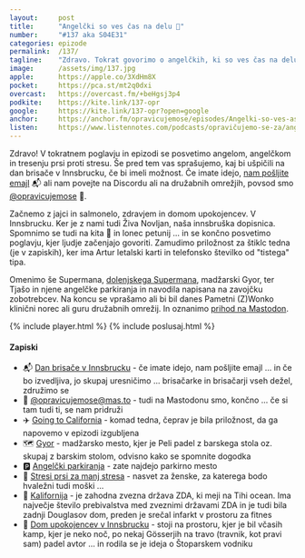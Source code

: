 ```yaml
---
layout: 	post
title:  	"Angelčki so ves čas na delu 👼"
number: 	"#137 aka S04E31"
categories:	epizode
permalink:	/137/
tagline: 	"Zdravo. Tokrat govorimo o angelčkih, ki so ves čas na delu. In tudi o domu starejših občank in občanov v Innsbrucku."
image:		/assets/img/137.jpg
apple:		https://apple.co/3XdHm8X
pocket:		https://pca.st/mt2q0dxi
overcast:	https://overcast.fm/+beHgsj3p4
podkite:	https://kite.link/137-opr
google:		https://kite.link/137-opr?open=google
anchor:		https://anchor.fm/opravicujemose/episodes/Angelki-so-ves-as-na-delu-e1t7r5r
listen:		https://www.listennotes.com/podcasts/opravičujemo-se-za/angelčki-so-ves-čas-na-delu-fl4LpVPAnWK/embed/
---
```


Zdravo! V tokratnem poglavju in epizodi se posvetimo angelom, angelčkom in tresenju prsi proti stresu. Še pred tem vas sprašujemo, kaj bi ušpičili na dan brisače v Innsbrucku, če bi imeli možnost. Če imate idejo, [nam pošljite emajl](mailto:opravicujemose@zvpl.com?Subject=Innsbruck%20ideje%202023) 📬 ali nam povejte na Discordu ali na družabnih omrežjih, povsod smo [@opravicujemose](https://linktr.ee/opravicujemose) 🔗. 

Začnemo z jajci in salmonelo, zdravjem in domom upokojencev. V Innsbrucku. Ker je z nami tudi Živa Novljan, naša innsbruška dopisnica. Spomnimo se tudi na kita 🐳 in lonec petunij ... in se končno posvetimo poglavju, kjer ljudje začenjajo govoriti. Zamudimo priložnost za štiklc tedna (je v zapiskih), ker ima Artur letalski karti in telefonsko številko od "tistega" tipa. 

Omenimo še Supermana, [dolenjskega Supermana](https://opravicujemo.se/095/), madžarski Gyor, ter Tjašo in njene angelčke parkiranja in navodila napisana na zavojčku zobotrebcev. Na koncu se vprašamo ali bi bil danes Pametni (Z)Wonko klinični norec ali guru družabnih omrežij. In oznanimo [prihod na Mastodon](https://mas.to/@opravicujemose). 

{% include player.html %}
{% include poslusaj.html %}

<!--break-->

#### Zapiski

- 📬 [Dan brisače v Innsbrucku](mailto:opravicujemose@zvpl.com?Subject=Innsbruck%20ideje%202023) - če imate idejo, nam pošljite emajl ... in če bo izvedljiva, jo skupaj uresničimo ... brisačarke in brisačarji vseh dežel, združimo se 
- 🐘 [@opravicujemose@mas.to](https://mas.to/@opravicujemose) - tudi na Mastodonu smo, končno ... če si tam tudi ti, se nam pridruži
- ✈️ [Going to California](https://www.youtube.com/watch?v=PDIz4talyQk) - komad tedna, čeprav je bila priložnost, da ga napovemo v epizodi izgubljena
- 🗺️ [Gyor](https://goo.gl/maps/grpf6onH5mcP95gL7) - madžarsko mesto, kjer je Peli padel z barskega stola oz. skupaj z barskim stolom, odvisno kako se spomnite dogodka 
- 🅿️ [Angelčki parkiranja](https://www.facebook.com/tjasadorelay/videos/5648167788608847) - zate najdejo parkirno mesto
- 🙈 [Stresi prsi za manj stresa](https://www.facebook.com/tjasadorelay/videos/3123018984587239) - nasvet za ženske, za katerega bodo hvaležni tudi moški ... 
- 🐻 [Kalifornija](https://sl.wikipedia.org/wiki/Kalifornija) - je zahodna zvezna država ZDA, ki meji na Tihi ocean. Ima največje število prebivalstva med zveznimi državami ZDA in je tudi bila zadnji Douglasov dom, preden je srečal infarkt v prostoru za fitnes
- 👵 [Dom upokojencev v Innsbrucku](https://goo.gl/maps/TRW2ADgdLZWPSPtp9) - stoji na prostoru, kjer je bil včasih kamp, kjer je neko noč, po nekaj Gösserjih na travo (travnik, kot pravi sam) padel avtor ... in rodila se je ideja o Štoparskem vodniku